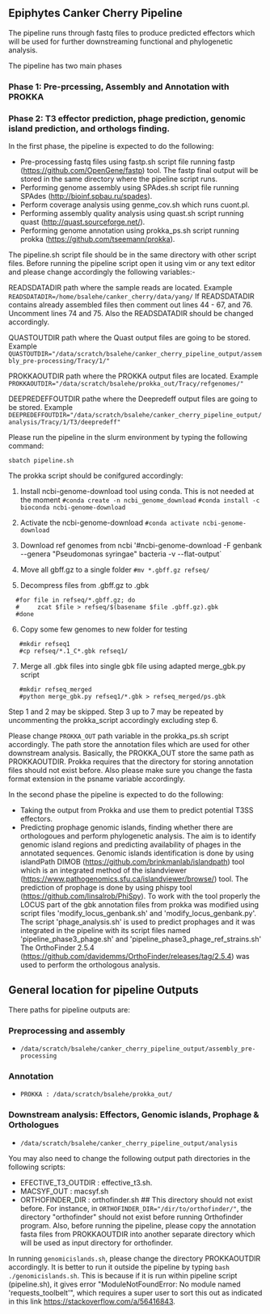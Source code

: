 ## Epiphytes Canker Cherry Pipeline

The pipeline runs through fastq files to produce predicted effectors which will be used for further downstreaming functional and phylogenetic analysis.

The pipeline has two main phases
### Phase 1: Pre-prcessing, Assembly and Annotation with PROKKA
### Phase 2: T3 effector prediction, phage prediction, genomic island prediction, and orthologs finding.

In the first phase, the pipeline is expected to do the following:
- Pre-processing fastq files using fastp.sh script file running fastp (https://github.com/OpenGene/fastp) tool. The fastp final output will be stored in the same directory where the pipeline script runs.
- Performing genome assembly using SPAdes.sh script file running SPAdes (http://bioinf.spbau.ru/spades).
- Perform coverage analysis using genme_cov.sh which runs cuont.pl.
- Performing assembly quality analysis using quast.sh script running quast (http://quast.sourceforge.net/).
- Performing genome annotation using prokka_ps.sh script running prokka (https://github.com/tseemann/prokka).

The pipeline.sh script file should be in the same directory with other script files.
Before running the pipeline script open it using vim or any text editor and please change accordingly the following variables:-

READSDATADIR path where the sample reads are located.
Example `READSDATADIR=/home/bsalehe/canker_cherry/data/yang/`
If READSDATADIR contains already assembled files then comment out lines 44 - 67, and 76. Uncomment lines 74 and 75. Also the READSDATADIR should be changed accordingly.

QUASTOUTDIR path where the Quast output files are going to be stored.
Example `QUASTOUTDIR="/data/scratch/bsalehe/canker_cherry_pipeline_output/assembly_pre-processing/Tracy/1/"`

PROKKAOUTDIR path where the PROKKA output files are located.
Example `PROKKAOUTDIR="/data/scratch/bsalehe/prokka_out/Tracy/refgenomes/"`

DEEPREDEFFOUTDIR pathe where the Deepredeff output files are going to be stored.
Example `DEEPREDEFFOUTDIR="/data/scratch/bsalehe/canker_cherry_pipeline_output/analysis/Tracy/1/T3/deepredeff"`

Please run the pipeline in the slurm environment by typing the following command:
```
sbatch pipeline.sh
```

The prokka script should be conifgured accordingly:

1. Install ncbi-genome-download tool using conda. This is not needed at the moment
`#conda create -n ncbi_genome_download`
`#conda install -c bioconda ncbi-genome-download`

2. Activate the ncbi-genome-download
`#conda activate ncbi-genome-download`

3. Download ref genomes from ncbi
'#ncbi-genome-download -F genbank --genera "Pseudomonas syringae" bacteria -v --flat-output`

4. Move all gbff.gz to a single folder
`#mv *.gbff.gz refseq/`

5. Decompress files from .gbff.gz to .gbk
```
  #for file in refseq/*.gbff.gz; do
  #     zcat $file > refseq/$(basename $file .gbff.gz).gbk
  #done
```

6. Copy some few genomes to new folder for testing
```
   #mkdir refseq1
   #cp refseq/*.1_C*.gbk refseq1/
```

7. Merge all .gbk files into single gbk file using adapted merge_gbk.py script
```
   #mkdir refseq_merged
   #python merge_gbk.py refseq1/*.gbk > refseq_merged/ps.gbk
```
Step 1 and 2 may be skipped. Step 3 up to 7 may be repeated by uncommenting the prokka_script accordingly excluding step 6.

Please change `PROKKA_OUT` path variable in the prokka_ps.sh script accordingly. The path store the annotation files which are used for other downstream analysis. Basically, the PROKKA_OUT store the same path as PROKKAOUTDIR. Prokka requires that the directory for storing annotation files should not exist before. Also please make sure you change the fasta format extension in the psname variable accordingly.

In the second phase the pipeline is expected to do the following:
- Taking the output from Prokka and use them to predict potential T3SS effectors. 
- Predicting prophage genomic islands, finding whether there are orthologoues and perform phylogenetic analysis. The aim is to identify genomic island regions and predicting availability of phages in the annotated sequences. Genomic islands identification is done by using islandPath DIMOB (https://github.com/brinkmanlab/islandpath) tool which is an integrated method of the islandviewer (https://www.pathogenomics.sfu.ca/islandviewer/browse/) tool. The prediction of prophage is done by using phispy tool (https://github.com/linsalrob/PhiSpy). To work with the tool properly the LOCUS part of the gbk annotation files from prokka was modified using script files 'modify_locus_genbank.sh' and 'modify_locus_genbank.py'. The script 'phage_analysis.sh' is used to predict prophages and it was integrated in the pipeline with its script files named 'pipeline_phase3_phage.sh' and 'pipeline_phase3_phage_ref_strains.sh'
The OrthoFinder 2.5.4 (https://github.com/davidemms/OrthoFinder/releases/tag/2.5.4) was used to perform the orthologous analysis.

## General location for pipeline Outputs
There paths for pipeline outputs are:

### Preprocessing and assembly 
- `/data/scratch/bsalehe/canker_cherry_pipeline_output/assembly_pre-processing`

### Annotation
- `PROKKA : /data/scratch/bsalehe/prokka_out/`

### Downstream analysis: Effectors, Genomic islands, Prophage & Orthologues
- `/data/scratch/bsalehe/canker_cherry_pipeline_output/analysis`

You may also need to change the following output path directories in the following scripts:
- EFECTIVE_T3_OUTDIR : effective_t3.sh.
- MACSYF_OUT : macsyf.sh
- ORTHOFINDER_DIR : orthofinder.sh ## This directory should not exist before.
For instance, in `ORTHOFINDER_DIR="/dir/to/orthofinder/"`, the directory "orthofinder" should not exist before running Orthofinder program. Also, before running the pipeline,  please copy the annotation fasta files from PROKKAOUTDIR into another separate directory which will be used as input directory for orthofinder.

In running `genomicislands.sh`, please change the directory PROKKAOUTDIR accordingly. It is better to run it outside the pipeline by typing `bash ./genomicislands.sh`. This is because if it is run within pipeline script (pipeline.sh), it gives error "ModuleNotFoundError: No module named 'requests_toolbelt'", which requires a super user to sort this out as indicated in this link https://stackoverflow.com/a/56416843.

